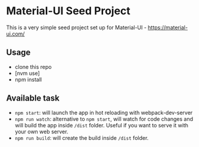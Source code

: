 # Material-UI Seed Project

This is a very simple seed project set up for Material-UI - https://material-ui.com/

## Usage

- clone this repo
- [nvm use]
- npm install


## Available task

- `npm start`: will launch the app in hot reloading with webpack-dev-server
- `npm run watch`: alternative to `npm start`, will watch for code changes and will build the app inside `/dist` folder. Useful if you want to serve it with your own web server.
- `npm run build`: will create the build inside `/dist` folder.
